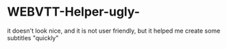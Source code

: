 # WEBVTT-Helper-ugly-

it doesn't look nice, and it is not user friendly, but it helped me create some subtitles "quickly"
